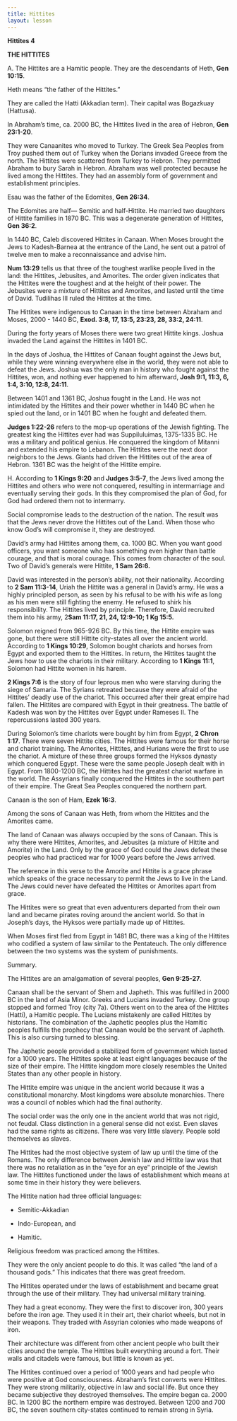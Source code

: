 ```yaml
---
title: Hittites
layout: lesson
---
```



**Hittites 4**

**THE HITTITES**

A. The Hittites are a Hamitic people. They are the descendants of Heth,
**Gen 10:15**.

Heth means “the father of the Hittites.”

They are called the Hatti (Akkadian term). Their capital was Bogazkuay
(Hattusa).

In Abraham’s time, ca. 2000 BC, the Hittites lived in the area of
Hebron, **Gen 23:1-20**.

They were Canaanites who moved to Turkey. The Greek Sea Peoples from
Troy pushed them out of Turkey when the Dorians invaded Greece from the
north. The Hittites were scattered from Turkey to Hebron. They permitted
Abraham to bury Sarah in Hebron. Abraham was well protected because he
lived among the Hittites. They had an assembly form of government and
establishment principles.

Esau was the father of the Edomites, **Gen 26:34**.

The Edomites are half— Semitic and half-Hittite. He married two
daughters of Hittite families in 1870 BC. This was a degenerate
generation of Hittites, **Gen 36:2**.

In 1440 BC, Caleb discovered Hittites in Canaan. When Moses brought the
Jews to Kadesh-Barnea at the entrance of the Land, he sent out a patrol
of twelve men to make a reconnaissance and advise him.

**Num 13:29** tells us that three of the toughest warlike people lived
in the land: the Hittites, Jebusites, and Amorites. The order given
indicates that the Hittites were the toughest and at the height of their
power. The Jebusites were a mixture of Hittites and Amorites, and lasted
until the time of David. Tudilihas III ruled the Hittites at the time.

The Hittites were indigenous to Canaan in the time between Abraham and
Moses, 2000 - 1440 BC, **Exod. 3:8, 17, 13:5, 23:23, 28, 33:2, 24:11**.

During the forty years of Moses there were two great Hittite kings.
Joshua invaded the Land against the Hittites in 1401 BC.

In the days of Joshua, the Hittites of Canaan fought against the Jews
but, while they were winning everywhere else in the world, they were not
able to defeat the Jews. Joshua was the only man in history who fought
against the Hittites, won, and nothing ever happened to him afterward,
**Josh 9:1, 11:3, 6, 1:4, 3:10, 12:8, 24:11**.

Between 1401 and 1361 BC, Joshua fought in the Land. He was not
intimidated by the Hittites and their power whether in 1440 BC when he
spied out the land, or in 1401 BC when he fought and defeated them.

**Judges 1:22-26** refers to the mop-up operations of the Jewish
fighting. The greatest king the Hittites ever had was Suppiluluimas,
1375-1335 BC. He was a military and political genius. He conquered the
kingdom of Mitanni and extended his empire to Lebanon. The Hittites were
the next door neighbors to the Jews. Giants had driven the Hittites out
of the area of Hebron. 1361 BC was the height of the Hittite empire.

H. According to **1 Kings 9:20** and **Judges 3:5-7**, the Jews lived
among the Hittites and others who were not conquered, resulting in
intermarriage and eventually serving their gods. In this they
compromised the plan of God, for God had ordered them not to intermarry.

Social compromise leads to the destruction of the nation. The result was
that the Jews never drove the Hittites out of the Land. When those who
know God’s will compromise it, they are destroyed.

David’s army had Hittites among them, ca. 1000 BC. When you want good
officers, you want someone who has something even higher than battle
courage, and that is moral courage. This comes from character of the
soul. Two of David’s generals were Hittite, **1 Sam 26:6.**

David was interested in the person’s ability, not their nationality.
According to **2 Sam 11:3-14**, Uriah the Hittite was a general in
David’s army. He was a highly principled person, as seen by his refusal
to be with his wife as long as his men were still fighting the enemy. He
refused to shirk his responsibility. The Hittites lived by principle.
Therefore, David recruited them into his army, 2**Sam 11:17, 21, 24,
12:9-10; 1 Kg 15:5.**

Solomon reigned from 965-926 BC. By this time, the Hittite empire was
gone, but there were still Hittite city-states all over the ancient
world. According to **1 Kings 10:29**, Solomon bought chariots and
horses from Egypt and exported them to the Hittites. In return, the
Hittites taught the Jews how to use the chariots in their military.
According to **1 Kings 11:1**, Solomon had Hittite women in his harem.

**2 Kings 7:6** is the story of four leprous men who were starving
during the siege of Samaria. The Syrians retreated because they were
afraid of the Hittites’ deadly use of the chariot. This occurred after
their great empire had fallen. The Hittites are compared with Egypt in
their greatness. The battle of Kadesh was won by the Hittites over Egypt
under Rameses II. The repercussions lasted 300 years.

During Solomon’s time chariots were bought by him from Egypt, **2 Chron
1:17**. There were seven Hittite cities. The Hittites were famous for
their horse and chariot training. The Amorites, Hittites, and Hurians
were the first to use the chariot. A mixture of these three groups
formed the Hyksos dynasty which conquered Egypt. These were the same
people Joseph dealt with in Egypt. From 1800-1200 BC, the Hittites had
the greatest chariot warfare in the world. The Assyrians finally
conquered the Hittites in the southern part of their empire. The Great
Sea Peoples conquered the northern part.

Canaan is the son of Ham, **Ezek 16:3**.

Among the sons of Canaan was Heth, from whom the Hittites and the
Amorites came.

The land of Canaan was always occupied by the sons of Canaan. This is
why there were Hittites, Amorites, and Jebusites (a mixture of Hittite
and Amorite) in the Land. Only by the grace of God could the Jews defeat
these peoples who had practiced war for 1000 years before the Jews
arrived.

The reference in this verse to the Amorite and Hittite is a grace phrase
which speaks of the grace necessary to permit the Jews to live in the
Land. The Jews could never have defeated the Hittites or Amorites apart
from grace.

The Hittites were so great that even adventurers departed from their own
land and became pirates roving around the ancient world. So that in
Joseph’s days, the Hyksos were partially made up of Hittites.

When Moses first fled from Egypt in 1481 BC, there was a king of the
Hittites who codified a system of law similar to the Pentateuch. The
only difference between the two systems was the system of punishments.

Summary.

The Hittites are an amalgamation of several peoples, **Gen 9:25-27**.

Canaan shall be the servant of Shem and Japheth. This was fulfilled in
2000 BC in the land of Asia Minor. Greeks and Lucians invaded Turkey.
One group stopped and formed Troy (city 7a). Others went on to the area
of the Hittites (Hatti), a Hamitic people. The Lucians mistakenly are
called Hittites by historians. The combination of the Japhetic peoples
plus the Hamitic peoples fulfills the prophecy that Canaan would be the
servant of Japheth. This is also cursing turned to blessing.

The Japhetic people provided a stabilized form of government which
lasted for a 1000 years. The Hittites spoke at least eight languages
because of the size of their empire. The Hittite kingdom more closely
resembles the United States than any other people in history.

The Hittite empire was unique in the ancient world because it was a
constitutional monarchy. Most kingdoms were absolute monarchies. There
was a council of nobles which had the final authority.

The social order was the only one in the ancient world that was not
rigid, not feudal. Class distinction in a general sense did not exist.
Even slaves had the same rights as citizens. There was very little
slavery. People sold themselves as slaves.

The Hittites had the most objective system of law up until the time of
the Romans. The only difference between Jewish law and Hittite law was
that there was no retaliation as in the “eye for an eye” principle of
the Jewish law. The Hittites functioned under the laws of establishment
which means at some time in their history they were believers.

The Hittite nation had three official languages:

-   Semitic-Akkadian

-   Indo-European, and

-   Hamitic.

Religious freedom was practiced among the Hittites.

They were the only ancient people to do this. It was called “the land of
a thousand gods.” This indicates that there was great freedom.

The Hittites operated under the laws of establishment and became great
through the use of their military. They had universal military training.

They had a great economy. They were the first to discover iron, 300
years before the iron age. They used it in their art, their chariot
wheels, but not in their weapons. They traded with Assyrian colonies who
made weapons of iron.

Their architecture was different from other ancient people who built
their cities around the temple. The Hittites built everything around a
fort. Their walls and citadels were famous, but little is known as yet.

The Hittites continued over a period of 1000 years and had people who
were positive at God consciousness. Abraham’s first converts were
Hittites. They were strong militarily, objective in law and social life.
But once they became subjective they destroyed themselves. The empire
began ca. 2000 BC. In 1200 BC the northern empire was destroyed. Between
1200 and 700 BC, the seven southern city-states continued to remain
strong in Syria.

